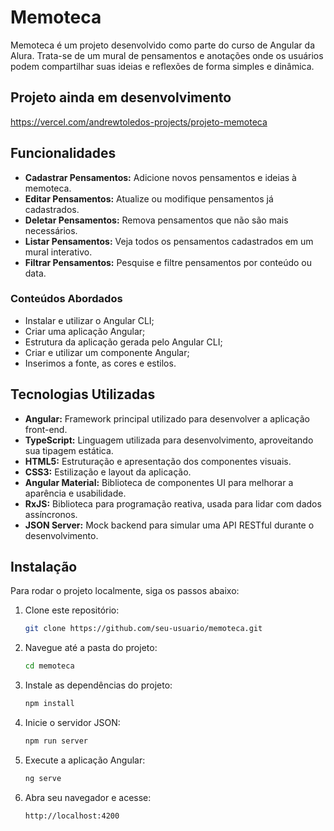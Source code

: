 # Memoteca

Memoteca é um projeto desenvolvido como parte do curso de Angular da Alura. Trata-se de um mural de pensamentos e anotações onde os usuários podem compartilhar suas ideias e reflexões de forma simples e dinâmica.


## Projeto ainda em desenvolvimento


https://vercel.com/andrewtoledos-projects/projeto-memoteca


## Funcionalidades

- **Cadastrar Pensamentos:** Adicione novos pensamentos e ideias à memoteca.
- **Editar Pensamentos:** Atualize ou modifique pensamentos já cadastrados.
- **Deletar Pensamentos:** Remova pensamentos que não são mais necessários.
- **Listar Pensamentos:** Veja todos os pensamentos cadastrados em um mural interativo.
- **Filtrar Pensamentos:** Pesquise e filtre pensamentos por conteúdo ou data.


### Conteúdos Abordados
- Instalar e utilizar o Angular CLI;
- Criar uma aplicação Angular;
- Estrutura da aplicação gerada pelo Angular CLI;
- Criar e utilizar um componente Angular;
- Inserimos a fonte, as cores e estilos.

## Tecnologias Utilizadas
- **Angular:** Framework principal utilizado para desenvolver a aplicação front-end.
- **TypeScript:** Linguagem utilizada para desenvolvimento, aproveitando sua tipagem estática.
- **HTML5:** Estruturação e apresentação dos componentes visuais.
- **CSS3:** Estilização e layout da aplicação.
- **Angular Material:** Biblioteca de componentes UI para melhorar a aparência e usabilidade.
- **RxJS:** Biblioteca para programação reativa, usada para lidar com dados assíncronos.
- **JSON Server:** Mock backend para simular uma API RESTful durante o desenvolvimento.

## Instalação

Para rodar o projeto localmente, siga os passos abaixo:

1. Clone este repositório:
   ```bash
   git clone https://github.com/seu-usuario/memoteca.git
   ```

2. Navegue até a pasta do projeto:
   ```bash
   cd memoteca
   ```

3. Instale as dependências do projeto:
   ```bash
   npm install
   ```

4. Inicie o servidor JSON:
   ```bash
   npm run server
   ```

5. Execute a aplicação Angular:
   ```bash
   ng serve
   ```

6. Abra seu navegador e acesse:
   ```
   http://localhost:4200
   ```



